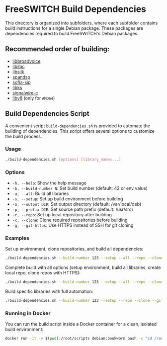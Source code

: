 # FreeSWITCH Build Dependencies

This directory is organized into subfolders, where each subfolder contains build instructions for a single Debian package. These packages are dependencies required to build FreeSWITCH's Debian packages.

## Recommended order of building:

- [libbroadvoice](libbroadvoice/README.md)
- [libilbc](libilbc/README.md)
- [libsilk](libsilk/README.md)
- [spandsp](spandsp/README.md)
- [sofia-sip](sofia-sip/README.md)
- [libks](libks/README.md)
- [signalwire-c](signalwire-c/README.md)
- [libv8](libv8/README.md) (only for `AMD64`)

## Build Dependencies Script

A convenient script `build-dependencies.sh` is provided to automate the building of dependencies. This script offers several options to customize the build process.

### Usage

```bash
./build-dependencies.sh [options] [library_names...]
```

### Options

- `-h, --help`: Show the help message
- `-b, --build-number N`: Set build number (default: 42 or env value)
- `-a, --all`: Build all libraries
- `-s, --setup`: Set up build environment before building
- `-o, --output DIR`: Set output directory (default: /var/local/deb)
- `-p, --prefix DIR`: Set source path prefix (default: /usr/src)
- `-r, --repo`: Set up local repository after building
- `-c, --clone`: Clone required repositories before building
- `-g, --git-https`: Use HTTPS instead of SSH for git cloning

### Examples

Set up environment, clone repositories, and build all dependencies:
```bash
./build-dependencies.sh --build-number 123 --setup --all --repo --clone
```

Complete build with all options (setup environment, build all libraries, create local repo, clone repos with HTTPS):
```bash
./build-dependencies.sh --build-number 123 --setup --all --repo --clone --git-https
```

Build specific libraries with full automation:
```bash
./build-dependencies.sh --build-number 123 --setup --repo --clone --git-https libks signalwire-c
```

### Running in Docker

You can run the build script inside a Docker container for a clean, isolated build environment:

```bash
docker run -it -v $(pwd):/root/scripts debian:bookworm bash -c "cd /root/scripts && bash"
```
